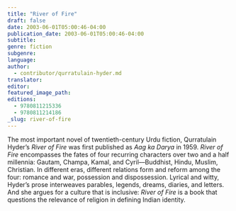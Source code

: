 ```yaml
---
title: "River of Fire"
draft: false
date: 2003-06-01T05:00:46-04:00
publication_date: 2003-06-01T05:00:46-04:00
subtitle:
genre: fiction
subgenre:
language:
author:
  - contributor/qurratulain-hyder.md
translator:
editor:
featured_image_path:
editions:
  - 9780811215336
  - 9780811214186
_slug: river-of-fire
---
```


The most important novel of twentieth-century Urdu fiction, Qurratulain Hyder’s _River of Fire_ was first published as _Aag ka Darya_ in 1959\. _River of Fire_ encompasses the fates of four recurring characters over two and a half millennia: Gautam, Champa, Kamal, and Cyril––Buddhist, Hindu, Muslim, Christian. In different eras, different relations form and reform among the four: romance and war, possession and dispossession. Lyrical and witty, Hyder’s prose interweaves parables, legends, dreams, diaries, and letters. And she argues for a culture that is inclusive: _River of Fire_ is a book that questions the relevance of religion in defining Indian identity.

